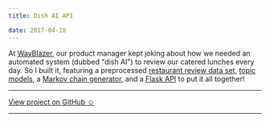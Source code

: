 ```yaml
---
title: Dish AI API

date: 2017-04-18
---
```


At [WayBlazer](https://www.wayblazer.ai/), our product manager kept joking about how we needed an automated system (dubbed "dish AI") to review our catered lunches every day. So I built it, featuring a preprocessed [restaurant review data set](https://www.yelp.com/dataset_challenge), [topic models](https://rstudio-pubs-static.s3.amazonaws.com/79360_850b2a69980c4488b1db95987a24867a.html), a [Markov chain generator](https://en.wikipedia.org/wiki/Markov_chain#Markov_text_generators), and a [Flask API](http://flask.pocoo.org/) to put it all together!

---

<a href="https://github.com/melanietosik/dish-ai" class="pa3 tc ba br2 db">View project on GitHub &#x263A;</a>

---
